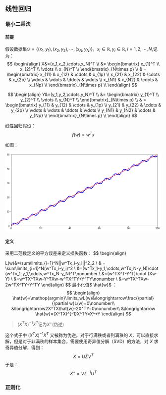 ## 线性回归

### 最小二乘法

#### 前提

假设数据集$\mathcal{D}=\{(x_1, y_1),(x_2, y_2),\cdots,(x_N, y_N)\}$，$x_i\in\mathbb{R},y_i\in\mathbb{R},i=1,2,\cdots,N$,记为：
$$
\begin{align}
X&=(x_1,x_2,\cdots,x_N)^T \\
 &= 
    \begin{bmatrix}
         x_{1}^T  \\
         x_{2}^T  \\
         \vdots  \\
         x_{N}^T  \\
    \end{bmatrix}_{N\times p} \\
     & =
    \begin{bmatrix}
         x_{11} &  x_{12} & \cdots & x_{1p} \\
         x_{21} &  x_{22} & \cdots & x_{2p} \\
         \vdots &  \vdots  & \ddots  & \vdots \\
         x_{N1} &  x_{N2} & \cdots & x_{Np} \\
    \end{bmatrix}_{N\times p} \\
\end{align}
$$

$$
\begin{align}
Y&=(y_1,y_2,\cdots,y_N)^T \\
  &= 
    \begin{bmatrix}
         y_{1}^T  \\
         y_{2}^T  \\
         \vdots  \\
         y_{N}^T  \\
    \end{bmatrix}_{N\times p} \\
     & =
    \begin{bmatrix}
         y_{11} &  y_{12} & \cdots & y_{1p} \\
         y_{21} &  y_{22} & \cdots & y_{2p} \\
         \vdots &  \vdots  & \ddots  & \vdots \\
         y_{N1} &  y_{N2} & \cdots & y_{Np} \\
    \end{bmatrix}_{N\times p} \\
\end{align}
$$

线性回归假设：
$$
f(w)=w^Tx
$$

如图：

![img](../../../assets/20200825220601.png)

#### 定义

采用二范数定义的平方误差来定义损失函数：
$$
\begin{align}

L(w)&=\sum\limits_{i=1}^N||w^Tx_i-y_i||^2_2 \\
& = \sum\limits_{i=1}^N(w^Tx_i-y_i)^2 \\
&=(w^Tx_1-y_1,\cdots,w^Tx_N-y_N)\cdot (w^Tx_1-y_1,\cdots,w^Tx_N-y_N)^T\nonumber \\
&=(w^TX^T-Y^T)\cdot (Xw-Y) \\
&=w^TX^TXw-Y^TXw-w^TX^TY+Y^TY\nonumber \\
&=w^TX^TXw-2w^TX^TY+Y^TY
\end{align}
$$
最小化值$ \hat{w}$ ：
$$
\begin{align}
\hat{w}=\mathop{argmin}\limits_wL(w)&\longrightarrow\frac{\partial}{\partial w}L(w)=0\nonumber\\
&\longrightarrow2X^TX\hat{w}-2X^TY=0\nonumber\\
&\longrightarrow \hat{w}=(X^TX)^{-1}X^TY=X^+Y
\end{align}
$$

> $(X^TX)^{-1}X^T$记为$X^+$(伪逆)

这个式子中 $(X^TX)^{-1}X^T$ 又被称为伪逆。对于行满秩或者列满秩的 $X$，可以直接求解，但是对于非满秩的样本集合，需要使用奇异值分解（SVD）的方法，对 $X$ 求奇异值分解，得到：
$$
X=U\Sigma V^T
$$
于是：
$$
X^+=V\Sigma^{-1}U^T
$$


### 正则化



